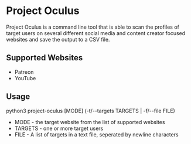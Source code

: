 # Project Oculus
Project Oculus is a command line tool that is able to scan the profiles of target users on several different
social media and content creator focused websites and save the output to a CSV file.

## Supported Websites
- Patreon
- YouTube
  
## Usage
python3 project-oculus [MODE] (-t/--targets TARGETS | -f/--file FILE)

- MODE - the target website from the list of supported websites
- TARGETS - one or more target users
- FILE - A list of targets in a text file, seperated by newline characters
